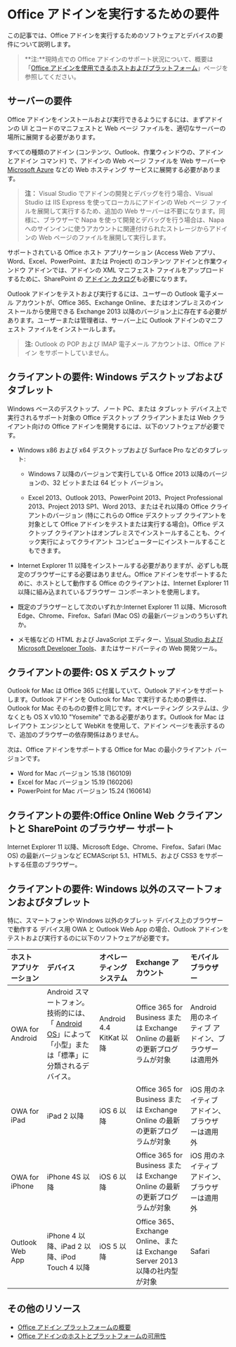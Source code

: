 
# <a name="requirements-for-running-office-addins"></a>Office アドインを実行するための要件


この記事では、Office アドインを実行するためのソフトウェアとデバイスの要件について説明します。

>**注:**現時点での Office アドインのサポート状況について、概要は「[Office アドインを使用できるホストおよびプラットフォーム](http://dev.office.com/add-in-availability)」ページを参照してください。 


## <a name="server-requirements"></a>サーバーの要件

Office アドインをインストールおよび実行できるようにするには、まずアドインの UI とコードのマニフェストと Web ページ ファイルを、適切なサーバーの場所に展開する必要があります。

すべての種類のアドイン (コンテンツ、Outlook、作業ウィンドウの、アドインとアドイン コマンド) で、アドインの Web ページ ファイルを Web サーバーや [Microsoft Azure](../publish/host-an-office-add-in-on-microsoft-azure.md) などの Web ホスティング サービスに展開する必要があります。


 >**注：** Visual Studio でアドインの開発とデバッグを行う場合、Visual Studio は IIS Express を使ってローカルにアドインの Web ページ ファイルを展開して実行するため、追加の Web サーバーは不要になります。同様に、ブラウザーで Napa を使って開発とデバッグを行う場合は、Napa へのサインインに使うアカウントに関連付けられたストレージからアドインの Web ページのファイルを展開して実行します。

サポートされている Office ホスト アプリケーション (Access Web アプリ、Word、Excel、PowerPoint、または Project) のコンテンツ アドインと作業ウィンドウ アドインでは、アドインの XML マニフェスト ファイルをアップロードするために、SharePoint の [アドイン カタログ](../publish/publish-task-pane-and-content-add-ins-to-an-add-in-catalog.md)も必要になります。

Outlook アドインをテストおよび実行するには、ユーザーの Outlook 電子メール アカウントが、Office 365、Exchange Online、またはオンプレミスのインストールから使用できる Exchange 2013 以降のバージョン上に存在する必要があります。ユーザーまたは管理者は、サーバー上に Outlook アドインのマニフェスト ファイルをインストールします。

 >**注:** Outlook の POP および IMAP 電子メール アカウントは、Office アドイン をサポートしていません。




## <a name="client-requirements-windows-desktop-and-tablet"></a>クライアントの要件: Windows デスクトップおよびタブレット

Windows ベースのデスクトップ、ノート PC、または タブレット デバイス上で実行されるサポート対象の Office デスクトップ クライアントまたは Web クライアント向けの Office アドインを開発するには、以下のソフトウェアが必要です。


- Windows x86 および x64 デスクトップおよび Surface Pro などのタブレット:

    - Windows 7 以降のバージョンで実行している Office 2013 以降のバージョンの、32 ビットまたは 64 ビット バージョン。

    - Excel 2013、Outlook 2013、PowerPoint 2013、Project Professional 2013、Project 2013 SP1、Word 2013、またはそれ以降の Office クライアントのバージョン (特にこれらの Office デスクトップ クライアントを対象として Office アドインをテストまたは実行する場合)。Office デスクトップ クライアントはオンプレミスでインストールすることも、クイック実行によってクライアント コンピューターにインストールすることもできます。

- Internet Explorer 11 以降をインストールする必要がありますが、必ずしも既定のブラウザーにする必要はありません。Office アドインをサポートするために、ホストとして動作する Office のクライアントは、Internet Explorer 11 以降に組み込まれているブラウザー コンポーネントを使用します。

- 既定のブラウザーとして次のいずれか:Internet Explorer 11 以降、Microsoft Edge、Chrome、Firefox、Safari (Mac OS) の最新バージョンのうちいずれか。

- メモ帳などの HTML および JavaScript エディター、[Visual Studio および Microsoft Developer Tools](https://www.visualstudio.com/features/office-tools-vs)、またはサードパーティの Web 開発ツール。


## <a name="client-requirements-os-x-desktop"></a>クライアントの要件: OS X デスクトップ

Outlook for Mac は Office 365 に付属していて、Outlook アドインをサポートします。Outlook アドインを Outlook for Mac で実行するための要件は、Outlook for Mac そのものの要件と同じです。オペレーティング システムは、少なくとも OS X v10.10 "Yosemite" である必要があります。Outlook for Mac はレイアウト エンジンとして WebKit を使用して、アドイン ページを表示するので、追加のブラウザーの依存関係はありません。

次は、Office アドインをサポートする Office for Mac の最小クライアント バージョンです。
- Word for Mac バージョン 15.18 (160109) 
- Excel for Mac バージョン 15.19 (160206) 
- PowerPoint for Mac バージョン 15.24 (160614)

## <a name="client-requirements-browser-support-for-office-online-web-clients-and-sharepoint"></a>クライアントの要件:Office Online Web クライアントと SharePoint のブラウザー サポート

Internet Explorer 11 以降、Microsoft Edge、Chrome、Firefox、Safari (Mac OS) の最新バージョンなど ECMAScript 5.1、HTML5、および CSS3 をサポートする任意のブラウザー。


## <a name="client-requirements-nonwindows-smartphone-and-tablet"></a>クライアントの要件: Windows 以外のスマートフォンおよびタブレット

特に、スマートフォンや Windows 以外のタブレット デバイス上のブラウザーで動作する デバイス用 OWA と Outlook Web App の場合、Outlook アドインをテストおよび実行するのに以下のソフトウェアが必要です。


| ホスト アプリケーション | デバイス | オペレーティング システム | Exchange アカウント | モバイル ブラウザー |
|:-----|:-----|:-----|:-----|:-----|
|OWA for Android|Android スマートフォン。技術的には、「 [Android OS](https://developer.android.com/guide/practices/screens_support.html)」によって「小型」または「標準」に分類されるデバイス。|Android 4.4 KitKat 以降|Office 365 for Business または Exchange Online の最新の更新プログラムが対象|Android 用のネイティブ アドイン、ブラウザーは適用外|
|OWA for iPad|iPad 2 以降|iOS 6 以降|Office 365 for Business または Exchange Online の最新の更新プログラムが対象|iOS 用のネイティブ アドイン、ブラウザーは適用外|
|OWA for iPhone|iPhone 4S 以降|iOS 6 以降|Office 365 for Business または Exchange Online の最新の更新プログラムが対象|iOS 用のネイティブ アドイン、ブラウザーは適用外|
|Outlook Web App|iPhone 4 以降、iPad 2 以降、iPod Touch 4 以降|iOS 5 以降|Office 365、Exchange Online、または Exchange Server 2013 以降の社内型が対象|Safari|


## <a name="additional-resources"></a>その他のリソース

- [Office アドイン プラットフォームの概要](../../docs/overview/office-add-ins.md)
- [Office アドインのホストとプラットフォームの可用性](http://dev.office.com/add-in-availability)

